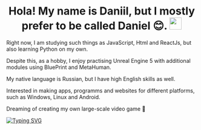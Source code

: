 <h1 align="center"> Hola! My name is Daniil, but I mostly prefer to be called Daniel 😊. <a href="https://daniilshat.ru/" target="_blank"></a> 
<img src="https://github.com/blackcater/blackcater/raw/main/images/Hi.gif" height="32"/></h1>
<p >Right now, I am studying such things as JavaScript, Html and ReactJs, but also learning Python on my own. </p>
<p>Despite this, as a hobby, I enjoy practising Unreal Engine 5 with additional modules using BluePrint and MetaHuman.</p>
<p>My native language is Russian, but I have high English skills as well.</p>
<p>Interested in making apps, programms and websites for different platforms, such as Windows, Linux and Android.</p>



<p>Dreaming of creating my own large-scale video game 🐲 </p>

[![Typing SVG](https://readme-typing-svg.herokuapp.com?color=%2336BCF7&lines=Ready+To-Connect)](https://git.io/typing-svg)


